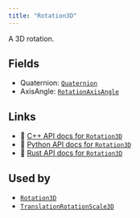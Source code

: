 ```yaml
---
title: "Rotation3D"
---
```


A 3D rotation.

## Fields

* Quaternion: [`Quaternion`](../datatypes/quaternion.md)
* AxisAngle: [`RotationAxisAngle`](../datatypes/rotation_axis_angle.md)

## Links
 * 🌊 [C++ API docs for `Rotation3D`](https://ref.rerun.io/docs/cpp/stable/structrerun_1_1datatypes_1_1Rotation3D.html?speculative-link)
 * 🐍 [Python API docs for `Rotation3D`](https://ref.rerun.io/docs/python/stable/common/datatypes#rerun.datatypes.Rotation3D)
 * 🦀 [Rust API docs for `Rotation3D`](https://docs.rs/rerun/latest/rerun/datatypes/enum.Rotation3D.html)


## Used by

* [`Rotation3D`](../components/rotation3d.md)
* [`TranslationRotationScale3D`](../datatypes/translation_rotation_scale3d.md)
